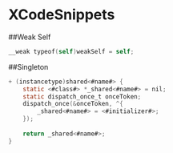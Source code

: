 XCodeSnippets
=============

##Weak Self

```objective-c
__weak typeof(self)weakSelf = self;
```

##Singleton

```objective-c
+ (instancetype)shared<#name#> {
    static <#class#> *_shared<#name#> = nil;
    static dispatch_once_t onceToken;
    dispatch_once(&onceToken, ^{
        _shared<#name#> = <#initializer#>;
    });
    
    return _shared<#name#>;
}
```


